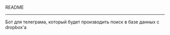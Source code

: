 README
*****************

Бот для телеграма, который будет производить поиск
в базе данных с dropbox'a
